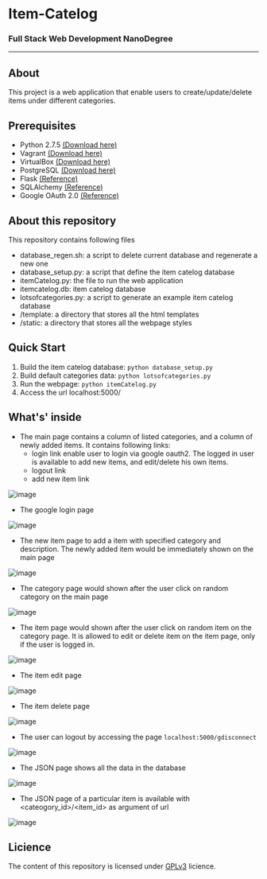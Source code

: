 # Item-Catelog
### Full Stack Web Development NanoDegree
_______________________
## About
This project is a web application that enable users to create/update/delete items under different categories.
## Prerequisites
* Python 2.7.5 [(Download here)](https://www.python.org/downloads/)
* Vagrant [(Download here)](https://www.vagrantup.com/downloads.html)
* VirtualBox [(Download here)](https://www.virtualbox.org/wiki/Downloads)
* PostgreSQL [(Download here)](https://www.postgresql.org/download/)
* Flask [(Reference)](http://flask.pocoo.org)
* SQLAlchemy [(Reference)](https://www.sqlalchemy.org)
* Google OAuth 2.0 [(Reference)](https://developers.google.com/identity/protocols/OAuth2)

## About this repository
This repository contains following files
* database_regen.sh: a script to delete current database and regenerate a new one
* database_setup.py: a script that define the item catelog database
* itemCatelog.py: the file to run the web application
* itemcatelog.db: item catelog database
* lotsofcategories.py: a script to generate an example item catelog database
* /template: a directory that stores all the html templates
* /static: a directory that stores all the webpage styles

## Quick Start
1. Build the item catelog database: ```python database_setup.py```
2. Build default categories data: ```python lotsofcategories.py```
3. Run the webpage: ```python itemCatelog.py```
4. Access the url localhost:5000/

## What's' inside
* The main page contains a column of listed categories, and a column of newly added items. It contains following links:
    * login link enable user to login via google oauth2. The logged in user is available to add new items, and edit/delete his own items.
    * logout link
    * add new item link

![image](https://github.com/AlexisYang/Item-Catelog/blob/master/images/Screen%20Shot%202019-04-07%20at%209.50.24%20AM.png)
* The google login page

![image](https://github.com/AlexisYang/Item-Catelog/blob/master/images/Screen%20Shot%202019-04-02%20at%207.37.23%20PM.png)

* The new item page to add a item with specified category and description. The newly added item would be immediately shown on the main page

![image](https://github.com/AlexisYang/Item-Catelog/blob/master/images/Screen%20Shot%202019-04-02%20at%207.37.59%20PM.png)
* The category page would shown after the user click on random category on the main page

![image](https://github.com/AlexisYang/Item-Catelog/blob/master/images/Screen%20Shot%202019-04-02%20at%207.38.18%20PM.png)
* The item page would shown after the user click on random item on the category page. It is allowed to edit or delete item on the item page, only if the user is logged in.

![image](https://github.com/AlexisYang/Item-Catelog/blob/master/images/Screen%20Shot%202019-04-02%20at%207.39.51%20PM.png)
* The item edit page

![image](https://github.com/AlexisYang/Item-Catelog/blob/master/images/Screen%20Shot%202019-04-02%20at%207.40.00%20PM.png)
* The item delete page

![image](https://github.com/AlexisYang/Item-Catelog/blob/master/images/Screen%20Shot%202019-04-02%20at%207.40.09%20PM.png)
* The user can logout by accessing the page ```localhost:5000/gdisconnect```

![image](https://github.com/AlexisYang/Item-Catelog/blob/master/images/Screen%20Shot%202019-04-02%20at%207.35.19%20PM.png)

* The JSON page shows all the data in the database

![image](https://github.com/AlexisYang/Item-Catelog/blob/master/images/Screen%20Shot%202019-04-02%20at%207.30.28%20PM.png)

* The JSON page of a particular item is available with <cateogory_id>/<item_id> as argument of url

![image](https://github.com/AlexisYang/Item-Catelog/blob/master/images/Screen%20Shot%202019-04-07%20at%209.02.54%20AM.png)


## Licience
The content of this repository is licensed under [GPLv3](https://choosealicense.com/licenses/gpl-3.0/) licience.
